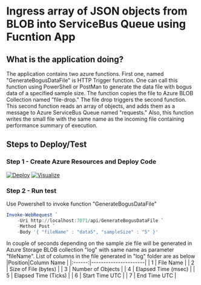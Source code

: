 # Ingress array of JSON objects from BLOB into ServiceBus Queue using Fucntion App

## What is the application doing?
The application contains two azure functions. First one, named "GenerateBogusDataFile" is HTTP Trigger function. One can call this function using PowerShell or PostMan to generate the data file with bogus data of a specified sample size. The function copies the file to Azure BLOB Collection named "file-drop." The file drop triggers the second function. This second function reads an array of objects, and adds them as a message to Azure ServiceBus Queue named "requests." Also, this function writes the small file with the same name as the incoming file containing performance summary of execution.

## Steps to Deploy/Test

### Step 1 - Create Azure Resources and Deploy Code

[![Deploy](http://azuredeploy.net/deploybutton.png)](https://portal.azure.com/#create/Microsoft.Template/uri/https%3A%2F%2Fraw.githubusercontent.com%2Fnvmathure%2FIngressJsonIntoServiceBus%2FMaster%2Fazuredeploy.json) [![Visualize](http://armviz.io/visualizebutton.png)](http://armviz.io/#/?load=https://raw.githubusercontent.com/nvmathure/IngressJsonIntoServiceBus/Master/azuredeploy.json)

### Step 2 - Run test
Use Powershell to invoke function "GenerateBogusDataFile"
``` PowerShell
Invoke-WebRequest `
    -Uri http://localhost:7071/api/GenerateBogusDataFile `
    -Method Post `
    -Body '{ "fileName" : "data5", "sampleSize" : "5" }'
```
In couple of seconds depending on the sample zie file will be generated in Azure Storage BLOB collection "log" with same name as parameter "fileName". List of columns in the file generated in "log" folder are as below
|Position|Column Name           |
|:------:|----------------------|
| 1      | File Name            | 
| 2      | Size of File (bytes) |
| 3      | Number of Objects    |
| 4      | Elapsed Time (msec)  |
| 5      | Elapsed Time (Ticks) |
| 6      | Start Time UTC       |
| 7      | End Time UTC         |